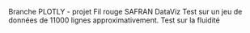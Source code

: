 Branche PLOTLY - projet Fil rouge SAFRAN DataViz
Test sur un jeu de données de 11000 lignes approximativement.
Test sur la fluidité
